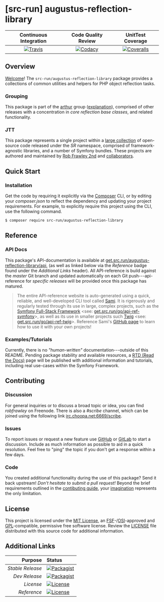 # [src-run] augustus-reflection-library

| Continuous Integration |   Code Quality Review   |    UnitTest Coverage    |
|:----------------------:|:-----------------------:|:-----------------------:|
| [![Travis](https://get.src.run/augustus-reflection-library/travis_shield)](https://get.src.run/augustus-reflection-library/travis) | [![Codacy](https://get.src.run/augustus-reflection-library/codacy_shield)](https://get.src.run/augustus-reflection-library/codacy) | [![Coveralls](https://get.src.run/augustus-reflection-library/coveralls_shield)](https://get.src.run/augustus-reflection-library/coveralls) |

## Overview

[Welcome](https://get.src.run/go/readme_welcome)!
The `src-run/augustus-reflection-library` package provides
a collections of common utilities and helpers for PHP object reflection tasks.

### Grouping

This package is part of the [arthur](https://get.src.run/augustus-reflection-library/group)
group ([explanation](https://get.src.run/augustus-reflection-library/group_explanation)),
comprised of other releases with a concentration in 
*core reflection base classes*,
and related functionality.

### JTT

This package represents a single project within a
[large collection](https://get.src.run/go/explore) of open-source code released
under the *SR* namespace, comprised of framework-agnostic libraries,
and a number of Symfony bundles. These projects are authored and maintained
by [Rob Frawley 2nd](https://get.src.run/rmf) and 
[collaborators](https://get.src.run/augustus-reflection-library/github_collaborators).

## Quick Start

### Installation

Get the code by requiring it explicitly via the [Composer](https://getcomposer.com)
CLI, or by editing your *composer.json* to reflect the dependency and updating
your project requirements. For example, to explicitly require this project using
the CLI, use the following command.

```bash
$ composer require src-run/augustus-reflection-library
```

## Reference

### API Docs

This package's API-documentation is available at [get.src.run/augustus-reflection-library/api](https://get.src.run/augustus-reflection-library/api),
(as well as linked below via the *Reference* badge found under the *Additional Links*
header). All API-reference is build against the *master* Git branch and updated
automatically on each Git push---api-reference for *specific releases* will
be provided once this package has matured.

> The entire API-reference website is auto-generated using a quick,
> reliable, and well-developed CLI tool called [Sami](https://get.src.run/go/sami).
> It is rigerously and regularly tested through its use in large, complex projects,
> such as the [Symfony Full-Stack Framework](https://get.src.run/go/symfony) 
> <see: [get.src.run/go/api-ref-symfony](https://get.src.run/go/symfony-api)>, as well
> as its use in smaller projects such
> [Twig](https://get.src.run/go/sami-twig)
> <see: [get.src.run/go/api-ref-twig](https://get.src.run/go/twig-api)>.
> Reference Sami's [GitHub page](https://get.src.run/go/sami) to learn how to use
> it with your own projects!

### Examples/Tutorials

Currently, there is no *"human-written"* documentation---outside of this README.
Pending package stability and available resources, a
[RTD (Read the Docs)](https://get.src.run/go/rtd) page will be published with
additional information and tutorials, including real use-cases within the Symfony
Framework.

## Contributing

### Discussion

For general inquiries or to discuss a broad topic or idea, you can find
*robfrawley* on Freenode. There is also a *#scribe* channel, which can
be joined using the following link
[irc.choopa.net:6669/scribe](irc://irc.choopa.net:6669/scribe).

### Issues

To report issues or request a new feature use
[GitHub](https://get.src.run/augustus-reflection-library/github_issues)
or [GitLab](https://get.src.run/augustus-reflection-library/gitlab_issues)
to start a discussion. Include as much information as possible to aid in
a quick resolution. Feel free to "ping" the topic if you don't get a
response within a few days.

### Code

You created additional functionality during the use of this package? Send
it back upstream! *Don't hesitate to submit a pull request!* Beyond the
brief requirements outlined in the
[contibuting guide](https://get.src.run/augustus-reflection-library/contributing),
your [imagination](https://get.src.run/go/readme_imagination)
represents the only limitation.

## License

This project is licensed under the
[MIT License](https://get.src.run/go/mit), an
[FSF](https://get.src.run/go/fsf)-/[OSI](https://get.src.run/go/osi)-approved
and [GPL](https://get.src.run/go/gpl)-compatible, permissive free software
license. Review the
[LICENSE](https://get.src.run/augustus-reflection-library/license)
file distributed with this source code for additional information.

## Additional Links

|       Purpose | Status        |
|--------------:|:--------------|
| *Stable Release*    | [![Packagist](https://get.src.run/augustus-reflection-library/packagist_shield)](https://get.src.run/augustus-reflection-library/packagist) |
| *Dev Release*    | [![Packagist](https://get.src.run/augustus-reflection-library/packagist_pre_shield)](https://get.src.run/augustus-reflection-library/packagist) |
| *License*    | [![License](https://get.src.run/augustus-reflection-library/license_shield)](https://get.src.run/augustus-reflection-library/license) |
| *Reference*  | [![License](https://get.src.run/augustus-reflection-library/api_shield)](https://get.src.run/augustus-reflection-library/api) |
